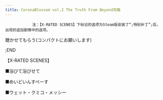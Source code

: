 ```yaml
---
title: CoronaBlossom vol.2 The Truth From Beyond攻略
---
```


                注：【X-RATED SCENES】下标记的选项为Steam版安装了“;特别补丁”;后，出现的追加剧情中的选项。



聴かせてもらう(コンパクトにお願いします)



 ;END



【X-RATED SCENES】

■浴びて浴びせて

■めいどいんすぺーす

■ウェット・クミコ・メッシー


              
